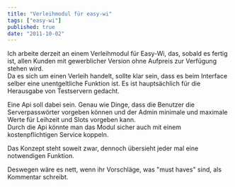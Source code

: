 ```yaml
---
title: "Verleihmodul für easy-wi"
tags: ["easy-wi"]
published: true
date: "2011-10-02"
---
```


Ich arbeite derzeit an einem Verleihmodul für Easy-Wi, das, sobald es fertig ist, allen Kunden mit gewerblicher Version ohne Aufpreis zur Verfügung stehen wird.  
Da es sich um einen Verleih handelt, sollte klar sein, dass es beim Interface selber eine unentgeltliche Funktion ist. Es ist hauptsächlich für die Herausgabe von Testservern gedacht.

Eine Api soll dabei sein. Genau wie Dinge, dass die Benutzer die Serverpasswörter vorgeben können und der Admin minimale und maximale Werte für Leihzeit und Slots vorgeben kann.  
Durch die Api könnte man das Modul sicher auch mit einem kostenpflichtigen Service koppeln.

Das Konzept steht soweit zwar, dennoch übersieht jeder mal eine notwendigen Funktion.

Deswegen wäre es nett, wenn ihr Vorschläge, was "must haves" sind, als Kommentar schreibt.

